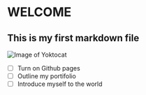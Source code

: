 # WELCOME
## This is my first markdown file

![Image of Yoktocat](https://octodex.github.com/images/yaktocat.png)

- [ ] Turn on Github pages
- [ ] Outline my portifolio
- [ ] Introduce myself to the world
